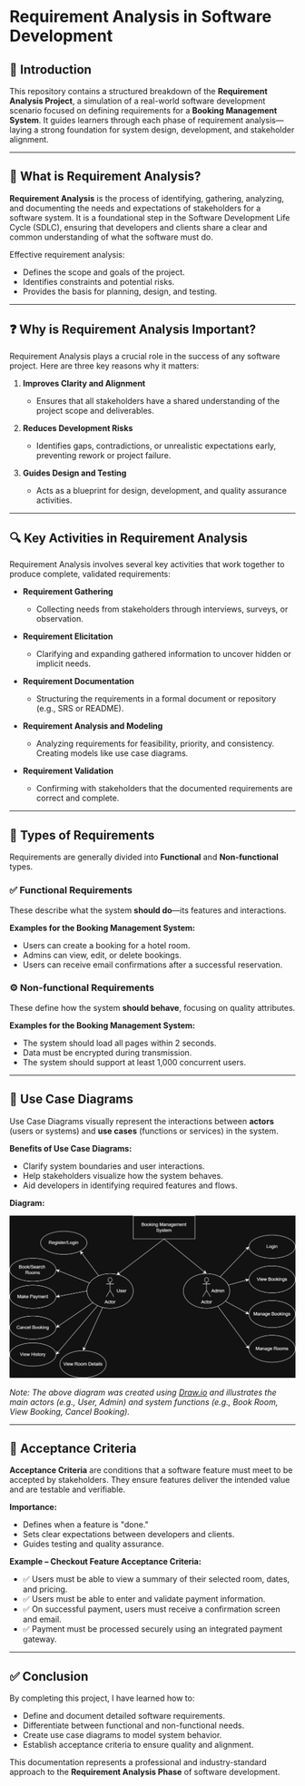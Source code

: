 # Requirement Analysis in Software Development

## 📘 Introduction

This repository contains a structured breakdown of the **Requirement Analysis Project**, a simulation of a real-world software development scenario focused on defining requirements for a **Booking Management System**. It guides learners through each phase of requirement analysis—laying a strong foundation for system design, development, and stakeholder alignment.

---

## 🧠 What is Requirement Analysis?

**Requirement Analysis** is the process of identifying, gathering, analyzing, and documenting the needs and expectations of stakeholders for a software system. It is a foundational step in the Software Development Life Cycle (SDLC), ensuring that developers and clients share a clear and common understanding of what the software must do.

Effective requirement analysis:
- Defines the scope and goals of the project.
- Identifies constraints and potential risks.
- Provides the basis for planning, design, and testing.

---

## ❓ Why is Requirement Analysis Important?

Requirement Analysis plays a crucial role in the success of any software project. Here are three key reasons why it matters:

1. **Improves Clarity and Alignment**
   - Ensures that all stakeholders have a shared understanding of the project scope and deliverables.

2. **Reduces Development Risks**
   - Identifies gaps, contradictions, or unrealistic expectations early, preventing rework or project failure.

3. **Guides Design and Testing**
   - Acts as a blueprint for design, development, and quality assurance activities.

---

## 🔍 Key Activities in Requirement Analysis

Requirement Analysis involves several key activities that work together to produce complete, validated requirements:

- **Requirement Gathering**
  - Collecting needs from stakeholders through interviews, surveys, or observation.

- **Requirement Elicitation**
  - Clarifying and expanding gathered information to uncover hidden or implicit needs.

- **Requirement Documentation**
  - Structuring the requirements in a formal document or repository (e.g., SRS or README).

- **Requirement Analysis and Modeling**
  - Analyzing requirements for feasibility, priority, and consistency. Creating models like use case diagrams.

- **Requirement Validation**
  - Confirming with stakeholders that the documented requirements are correct and complete.

---

## 📂 Types of Requirements

Requirements are generally divided into **Functional** and **Non-functional** types.

### ✅ Functional Requirements

These describe what the system **should do**—its features and interactions.

**Examples for the Booking Management System:**
- Users can create a booking for a hotel room.
- Admins can view, edit, or delete bookings.
- Users can receive email confirmations after a successful reservation.

### ⚙️ Non-functional Requirements

These define how the system **should behave**, focusing on quality attributes.

**Examples for the Booking Management System:**
- The system should load all pages within 2 seconds.
- Data must be encrypted during transmission.
- The system should support at least 1,000 concurrent users.

---

## 🧾 Use Case Diagrams

Use Case Diagrams visually represent the interactions between **actors** (users or systems) and **use cases** (functions or services) in the system.

**Benefits of Use Case Diagrams:**
- Clarify system boundaries and user interactions.
- Help stakeholders visualize how the system behaves.
- Aid developers in identifying required features and flows.

**Diagram:**

![Use Case Diagram](./alx-booking-uc.png)

*Note: The above diagram was created using [Draw.io](https://draw.io) and illustrates the main actors (e.g., User, Admin) and system functions (e.g., Book Room, View Booking, Cancel Booking).*

---

## 🧾 Acceptance Criteria

**Acceptance Criteria** are conditions that a software feature must meet to be accepted by stakeholders. They ensure features deliver the intended value and are testable and verifiable.

**Importance:**
- Defines when a feature is "done."
- Sets clear expectations between developers and clients.
- Guides testing and quality assurance.

**Example – Checkout Feature Acceptance Criteria:**
- ✅ Users must be able to view a summary of their selected room, dates, and pricing.
- ✅ Users must be able to enter and validate payment information.
- ✅ On successful payment, users must receive a confirmation screen and email.
- ✅ Payment must be processed securely using an integrated payment gateway.

---

## ✅ Conclusion

By completing this project, I have learned how to:
- Define and document detailed software requirements.
- Differentiate between functional and non-functional needs.
- Create use case diagrams to model system behavior.
- Establish acceptance criteria to ensure quality and alignment.

This documentation represents a professional and industry-standard approach to the **Requirement Analysis Phase** of software development.
